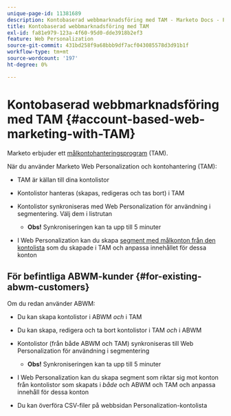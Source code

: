 ```yaml
---
unique-page-id: 11381689
description: Kontobaserad webbmarknadsföring med TAM - Marketo Docs - Produktdokumentation
title: Kontobaserad webbmarknadsföring med TAM
exl-id: fa81e979-123a-4f60-95d0-dde3918b2ef3
feature: Web Personalization
source-git-commit: 431bd258f9a68bbb9df7acf043085578d3d91b1f
workflow-type: tm+mt
source-wordcount: '197'
ht-degree: 0%

---
```


# Kontobaserad webbmarknadsföring med TAM {#account-based-web-marketing-with-TAM}

Marketo erbjuder ett [målkontohanteringsprogram](/help/marketo/product-docs/target-account-management/setup-tam/target-account-management-overview.md) (TAM).

När du använder Marketo Web Personalization och kontohantering (TAM):

* TAM är källan till dina kontolistor
* Kontolistor hanteras (skapas, redigeras och tas bort) i TAM
* Kontolistor synkroniseras med Web Personalization för användning i segmentering. Välj dem i listrutan

   * **Obs!** Synkroniseringen kan ta upp till 5 minuter

* I Web Personalization kan du skapa [segment med målkonton från den kontolista](/help/marketo/product-docs/web-personalization/account-based-web-marketing/create-a-new-account-list.md) som du skapade i TAM och anpassa innehållet för dessa konton

## För befintliga ABWM-kunder {#for-existing-abwm-customers}

Om du redan använder ABWM:

* Du kan skapa kontolistor i ABWM _och_ i TAM
* Du kan skapa, redigera och ta bort kontolistor i TAM _och_ i ABWM
* Kontolistor (från både ABWM och TAM) synkroniseras till Web Personalization för användning i segmentering

   * **Obs!** Synkroniseringen kan ta upp till 5 minuter

* I Web Personalization kan du skapa segment som riktar sig mot konton från kontolistor som skapats i _både_ och ABWM och TAM och anpassa innehåll för dessa konton
* Du kan överföra CSV-filer på webbsidan Personalization-kontolista
